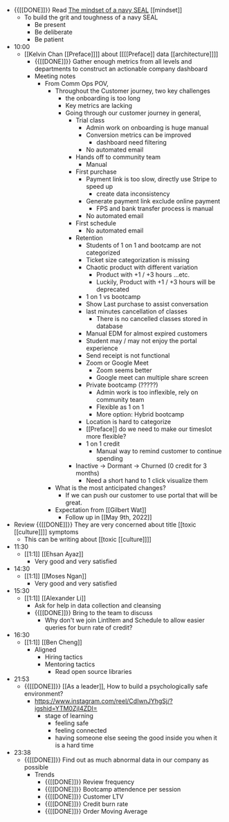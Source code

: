 - {{[[DONE]]}} Read [The mindset of a navy SEAL](https://twitter.com/TMitrosilis/status/1521475953892995072) [[mindset]]
    - To build the grit and toughness of a navy SEAL
        - Be present
        - Be deliberate
        - Be patient
- 10:00
    - [[Kelvin Chan [[Preface]]]] about [[[[Preface]] data [[architecture]]]]
        - {{[[DONE]]}} Gather enough metrics from all levels and departments to construct an actionable company dashboard
        - Meeting notes
            - From Comm Ops POV,
                - Throughout the Customer journey, two key challenges
                    - the onboarding is too long
                    - Key metrics are lacking
                    - Going through our customer journey in general,
                        - Trial class
                            - Admin work on onboarding is huge manual
                            - Conversion metrics can be improved
                                - dashboard need filtering
                            - No automated email 
                        - Hands off to community team
                            - Manual
                        - First purchase
                            - Payment link is too slow, directly use Stripe to speed up
                                - create data inconsistency
                            - Generate payment link exclude online payment
                                - FPS and bank transfer process is manual
                            - No automated email
                        - First schedule
                            - No automated email
                        - Retention
                            - Students of 1 on 1 and bootcamp are not categorized
                            - Ticket size categorization is missing
                            - Chaotic product with different variation
                                - Product with +1 / +3 hours ...etc.
                                - Luckily, Product with +1 / +3 hours will be deprecated
                            - 1 on 1 vs bootcamp 
                            - Show Last purchase to assist conversation
                            - last minutes cancellation of classes
                                - There is no cancelled classes stored in database
                            - Manual EDM for almost expired customers
                            - Student may / may not enjoy the portal experience
                            - Send receipt is not functional
                            - Zoom or Google Meet
                                - Zoom seems better
                                - Google meet can multiple share screen
                            - Private bootcamp (?????)
                                - Admin work is too inflexible, rely on community team
                                - Flexible as 1 on 1
                                - More option: Hybrid bootcamp
                            - Location is hard to categorize
                            - [[Preface]] do we need to make our timeslot more flexible?
                            - 1 on 1 credit
                                - Manual way to remind customer to continue spending
                        -  Inactive -> Dormant -> Churned (0 credit for 3 months)
                            - Need a short hand to 1 click visualize them
                - What is the most anticipated changes?
                    - If we can push our customer to use portal that will be great.
                - Expectation from [[Gilbert Wat]]
                    - Follow up in [[May 9th, 2022]]
- Review {{[[DONE]]}} They are very concerned about title [[toxic [[culture]]]] symptoms
    - This can be writing about [[toxic [[culture]]]]
- 11:30
    - [[1:1]] [[Ehsan Ayaz]]
        - Very good and very satisfied
- 14:30
    - [[1:1]] [[Moses Ngan]]
        - Very good and very satisfied
- 15:30
    - [[1:1]] [[Alexander Li]]
        - Ask for help in data collection and cleansing
        - {{[[DONE]]}}  Bring to the team to discuss
            - Why don't we join LintItem and Schedule to allow easier queries for burn rate of credit?
- 16:30
    - [[1:1]] [[Ben Cheng]]
        - Aligned
            - Hiring tactics
            - Mentoring tactics
                - Read open source libraries
- 21:53
    - {{[[DONE]]}} [[As a leader]], How to build a psychologically safe environment?
        - https://www.instagram.com/reel/CdIwnJYhgSj/?igshid=YTM0ZjI4ZDI=
            - stage of learning
                - feeling safe
                - feeling connected
                - having someone else seeing the good inside you when it is a hard time
- 23:38
    - {{[[DONE]]}} Find out as much abnormal data in our company as possible
        - Trends
            - {{[[DONE]]}}  Review frequency
            - {{[[DONE]]}}  Bootcamp attendence per session
            - {{[[DONE]]}}  Customer LTV
            - {{[[DONE]]}} Credit burn rate
            - {{[[DONE]]}} Order Moving Average

